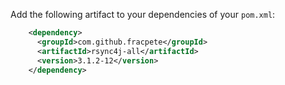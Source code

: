 Add the following artifact to your dependencies of your `pom.xml`:

```xml
    <dependency>
      <groupId>com.github.fracpete</groupId>
      <artifactId>rsync4j-all</artifactId>
      <version>3.1.2-12</version>
    </dependency>
```
